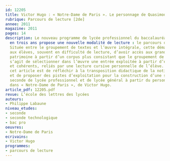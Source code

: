 ```yaml
---
id: 12205
title: Victor Hugo : « Notre-Dame de Paris ». Le personnage de Quasimodo
rubrique: Parcours de lecture [2de]
annee: 2011
magazine: 2011
pages: 14
description: Le nouveau programme de lycée professionnel du baccalauréat professionnel
  en trois ans propose une nouvelle modalité de lecture : le parcours de lecture.
  Située entre le groupement de textes et l’œuvre intégrale, cette démarche permet
  aux élèves, souvent en difficulté de lecture, d’avoir accès aux grandes œuvres du
  patrimoine à partir d’un corpus plus consistant que le groupement de textes. Il
  s’agit de sélectionner dans l’œuvre une entrée exploitée à partir d’extraits significatifs
  et cohérents, reliés par une lecture cursive personnelle de l’élève. L’objet de
  cet article est de réfléchir à la transposition didactique de la notion de personnage
  et de proposer des pistes d’exploitation pour la construction d’une séquence en
  seconde de lycée professionnel et de lycée général à partir du personnage de Quasimodo
  dans « Notre-Dame de Paris », de Victor Hugo.
article_pdf: 12205.pdf
revue: L’école des lettres des lycées
auteurs:
- Philippe Labaune
niveau_etudes:
- seconde
- seconde technologique
- bac pro
oeuvres:
- Notre-Dame de Paris
ecrivains:
- Victor Hugo
programmes:
- parcours de lecture
---
```

